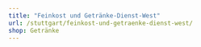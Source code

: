 ```yaml
---
title: "Feinkost und Getränke-Dienst-West"
url: /stuttgart/feinkost-und-getraenke-dienst-west/
shop: Getränke
---
```

